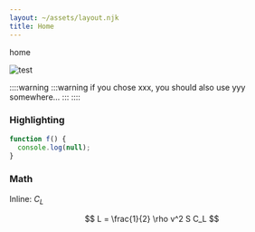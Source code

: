 ```yaml
---
layout: ~/assets/layout.njk
title: Home
---
```


home

![test](~/assets/test.png)

::::warning
:::warning
if you chose xxx, you should also use yyy somewhere…
:::
::::

### Highlighting

```js
function f() {
  console.log(null);
}
```

### Math

Inline: $C_L$

$$
L = \frac{1}{2} \rho v^2 S C_L
$$
